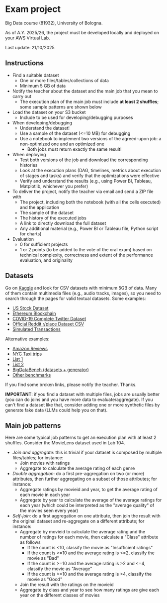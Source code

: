 # Exam project

Big Data course (81932), University of Bologna.

As of A.Y. 2025/26, the project must be developed locally and deployed on your AWS Virtual Lab.

Last update: 21/10/2025

## Instructions

- Find a suitable dataset
    - One or more files/tables/collections of data
    - Minimum 5 GB of data
- Notify the teacher about the dataset and the main job that you mean to carry out
    - The execution plan of the main job must include **at least 2 shuffles**; some sample patterns are shown below
- Load the dataset on your S3 bucket
    - Include to be used for developing/debugging purposes
- When developing/debugging
    - Understand the dataset!
    - Use a sample of the dataset (<=10 MB) for debugging
    - Use a notebook to implement two versions of the agreed-upon job: a non-optimized one and an optimized one
      - Both jobs must return exactly the same result!
- When deploying
    - Test both versions of the job and download the corresponding histories
    - Look at the execution plans (DAG, timelines, metrics about execution of stages and tasks) and verify that the optimizations were effective
    - Verify and understand the results (e.g., using Power BI, Tableau, Matplotlib, whichever you prefer)
- To deliver the project, notify the teacher via email and send a ZIP file with
    - The project, including both the notebook (with all the cells executed) and the application
    - The sample of the dataset
    - The history of the executed jobs
    - A link to directly download the full dataset
    - Any additional material (e.g., Power BI or Tableau file, Python script for charts)
- Evaluation
    - 0 for sufficient projects
    - 1 or 2 points (to be added to the vote of the oral exam) based on technical complexity, correctness and extent of the performance evaluation, and originality


## Datasets

Go on [Kaggle](https://www.kaggle.com/datasets?fileType=csv&sizeStart=5%2CGB) and look for CSV datasets with minimum 5GB of data. Many of them contain multimedia files (e.g., audio tracks, images), so you need to search through the pages for valid textual datasets. Some examples:

- [US Stock Dataset](https://www.kaggle.com/datasets/footballjoe789/us-stock-dataset?select=Data)
- [Ethereum Blockchain](https://www.kaggle.com/datasets/buryhuang/ethereum-blockchain)
- [COVID-19 Complete Twitter Dataset](https://www.kaggle.com/datasets/imoore/covid19-complete-twitter-dataset-daily-updates)
- [Official Reddit r/place Dataset CSV](https://www.kaggle.com/datasets/antoinecarpentier/redditrplacecsv)
- [Simulated Transactions](https://www.kaggle.com/datasets/conorsully1/simulated-transactions)

Alternative examples:

- [Amazon Reviews](https://s3.amazonaws.com/amazon-reviews-pds/readme.html)
- [NYC Taxi trips](https://www1.nyc.gov/site/tlc/about/tlc-trip-record-data.page)
- [List 1](https://www.quora.com/Where-can-I-find-large-datasets-open-to-the-public)
- [List 2](https://hadoopilluminated.com/hadoop_illuminated/Public_Bigdata_Sets.html)
- [BigDataBench (datasets + generator)](https://www.benchcouncil.org/BigDataBench/download.html#DownloadGenerator)
- [Other benchmarks](https://www.predictiveanalyticstoday.com/bigdata-benchmark-suites/)

If you find some broken links, please notify the teacher. Thanks.

**IMPORTANT**: if you find a dataset with multiple files, jobs are usually better (you can do joins and you have more data to evaluate/aggregate).
If you can't find a dataset like that, consider adding one or more synthetic files by generate fake data (LLMs could help you on that).  

## Main job patterns

Here are some typical job patterns to get an execution plan with at least 2 shuffles. Consider the MovieLens dataset used in Lab 104.

- *Join and aggregate*: this is trivial if your dataset is composed by multiple files/tables; for instance:
    - Join movies with ratings
    - Aggregate to calculate the average rating of each genre
- *Double aggregation*: do a first pre-aggregation on two (or more) attributes, then further aggregating on a subset of those attributes; for instance:
    - Aggregate ratings by movieid and year, to get the average rating of each movie in each year
    - Aggregate by year to calculate the average of the average ratings for each year (which could be interpreted as the "average quality" of the movies seen every year)
- *Self-join*: do a first aggregation on one attribute, then join the result with the original dataset and re-aggregate on a different attribute; for instance:
    - Aggregate by movieid to calculate the average rating and the number of ratings for each movie, then calculate a "Class" attribute as follows
        - If the count is <10, classify the movie as "Insufficient ratings"
        - If the count is >=10 and the average rating is <=2, classify the movie as "Bad"
        - If the count is >=10 and the average rating is >2 and <=4, classify the movie as "Average"
        - If the count is >=10 and the average rating is >4, classify the movie as "Good"
    - Join the result with the ratings on the movieid
    - Aggregate by class and year to see how many ratings are give each year on the different classes of movies